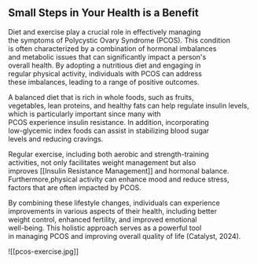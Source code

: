 ## Small Steps in Your Health is a Benefit

Diet and exercise play a crucial role in effectively managing  
the symptoms of Polycystic Ovary Syndrome (PCOS). This condition  
is often characterized by a combination of hormonal imbalances  
and metabolic issues that can significantly impact a person's  
overall health. By adopting a nutritious diet and engaging in  
regular physical activity, individuals with PCOS can address  
these imbalances, leading to a range of positive outcomes.

A balanced diet that is rich in whole foods, such as fruits,  
vegetables, lean proteins, and healthy fats can help regulate 
insulin levels, which is particularly important since many with  
PCOS experience insulin resistance. In addition, incorporating  
low-glycemic index foods can assist in stabilizing blood sugar  
levels and reducing cravings.

Regular exercise, including both aerobic and strength-training  
activities, not only facilitates weight management but also  
improves [[Insulin Resistance Management]] and hormonal balance.  
Furthermore,physical activity can enhance mood and reduce stress,  
factors that are often impacted by PCOS. 

By combining these lifestyle changes, individuals can experience  
improvements in various aspects of their health, including better  
weight control, enhanced fertility, and improved emotional  
well-being. This holistic approach serves as a powerful tool  
in managing PCOS and improving overall quality of life (Catalyst, 2024).

![[pcos-exercise.jpg]]